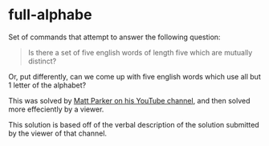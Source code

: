 # full-alphabe

Set of commands that attempt to answer the following question:

> Is there a set of five english words of length five which are mutually distinct?

Or, put differently, can we come up with five english words which use all but 1 letter of the alphabet?

This was solved by [Matt Parker on his YouTube channel](https://www.youtube.com/watch?v=_-AfhLQfb6w&list=WL), and then solved more effeciently by a viewer.

This solution is based off of the verbal description of the solution submitted by the viewer of that channel.